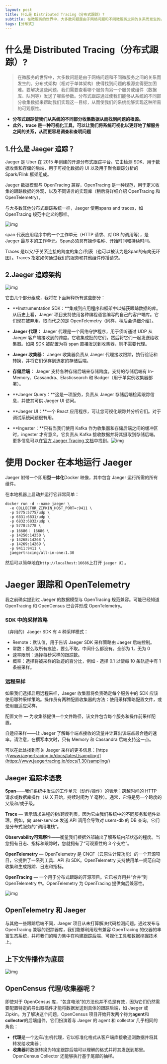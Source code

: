 ```yaml
---
layout: post
title: 什么是 Distributed Tracing（分布式跟踪）? 
subtitle: 在微服务的世界中，大多数问题是由于网络问题和不同微服务之间的关系而发生的。分布式架构（相对于单体架构）使得找到问题的根源变得更加困难。要解决这些问题，我们需要查看哪个服务向另一个服务或组件（数据库、队列等）发送了哪些参数。分布式跟踪通过使我们能够从系统的不同部分收集数据来帮助我们实现这一目标，从而使我们的系统能够实现这种所需的可观察性。
tags: [分布式]
---
```

# 什么是 Distributed Tracing（分布式跟踪）? 

> 在微服务的世界中，大多数问题是由于网络问题和不同微服务之间的关系而发生的。分布式架构（相对于单体架构）使得找到问题的根源变得更加困难。要解决这些问题，我们需要查看哪个服务向另一个服务或组件（数据库、队列等）发送了哪些参数。分布式跟踪通过使我们能够从系统的不同部分收集数据来帮助我们实现这一目标，从而使我们的系统能够实现这种所需的可观察性。

- **分布式跟踪使我们从系统的不同部分收集数据从而找到问题的根源。**
- **此外，trace 是一种可视化工具，可以让我们将系统可视化以更好地了解服务之间的关系，从而更容易调查和查明问题**

## 1.**什么是 Jaeger 追踪？**

Jaeger 是 Uber 在 2015 年创建的开源分布式跟踪平台。它由检测 SDK、用于数据收集和存储的后端、用于可视化数据的 UI 以及用于聚合跟踪分析的 Spark/Flink 框架组成。

Jaeger 数据模型与 OpenTracing 兼容，OpenTracing 是一种规范，用于定义收集的跟踪数据的外观，以及不同语言的实现库（稍后将详细介绍 OpenTracing 和 OpenTelemetry）。

与大多数其他分布式跟踪系统一样，Jaeger 使用spans and traces，如 OpenTracing 规范中定义的那样。

![img](https://miro.medium.com/max/630/0*DzjXpBSuNiyCFcYq)

span 代表应用程序中的一个工作单元（HTTP 请求、对 DB 的调用等），是 Jaeger 最基本的工作单元。Span必须具有操作名称、开始时间和持续时间。

Traces 是以父/子关系连接的跨度的集合/列表（也可以被认为是Span的有向无环图）。Traces 指定如何通过我们的服务和其他组件传播请求。

## 2.Jaeger 追踪架构

![img](https://miro.medium.com/max/630/0*xIdm2tN5PkOTJHy-)

它由几个部分组成，我将在下面解释所有这些部分：

- **Instrumentation SDK：**集成到应用程序和框架中以捕获跟踪数据的库。从历史上看，Jaeger 项目支持使用各种编程语言编写的自己的客户端库。它们现在被弃用，取而代之的是 OpenTelemetry（同样，稍后会详细介绍）。

- **Jaeger 代理：** Jaeger 代理是一个网络守护程序，用于侦听通过 UDP 从 Jaeger 客户端接收到的跨度。它收集成批的它们，然后将它们一起发送给收集器。如果 SDK 被配置为将 span 直接发送到收集器，则不需要代理。
- **Jaeger 收集器：** Jaeger 收集器负责从 Jaeger 代理接收跟踪，执行验证和转换，并将它们保存到选定的存储后端。
- **存储后端：** Jaeger 支持各种存储后端来存储跨度。支持的存储后端有 In-Memory、Cassandra、Elasticsearch 和 Badger（用于单实例收集器部署）。
- **Jaeger Query：**这是一项服务，负责从 Jaeger 存储后端检索跟踪信息，并使其可供 Jaeger UI 访问。
- **Jaeger UI：**一个 React 应用程序，可让您可视化跟踪并分析它们。对于调试系统问题很有用。
- **Ingester：**只有当我们使用 Kafka 作为收集器和存储后端之间的缓冲区时，ingester 才有意义。它负责从 Kafka 接收数据并将其摄取到存储后端。更多信息可以在[官方 Jaeger Tracing 文档](https://www.jaegertracing.io/docs/1.30/architecture/#ingester)中找到。![img](https://miro.medium.com/max/630/0*6Pjtk8IgfVpfQp2F)

# 使用 Docker 在本地运行 Jaeger

Jaeger 附带一个即用**型一体化**Docker 映像，其中包含 Jaeger 运行所需的所有组件。

在本地机器上启动并运行它非常简单：

```
docker run -d --name jaeger \ 
  -e COLLECTOR_ZIPKIN_HOST_PORT=:9411 \ 
  -p 5775:5775/udp \ 
  -p 6831:6831/udp \ 
  -p 6832:6832/udp \ 
  -p 5778:5778 \ 
  -p 16686： 16686 \ 
  -p 14250:14250 \ 
  -p 14268:14268 \ 
  -p 14269:14269 \ 
  -p 9411:9411 \ 
  jaegertracing/all-in-one:1.30
```

然后可以简单地在`http://localhost:16686`上打开 `jaeger UI` 。

# Jaeger 跟踪和 OpenTelemetry

我之前确实提到过 Jaeger 的数据模型与 OpenTracing 规范兼容。可能已经知道 OpenTracing 和 OpenCensus 已合并形成 OpenTelemetry。

### SDK 中的采样策略

（弃用的）Jaeger SDK 有 4 种采样模式：

- Remote：默认值，用于告诉 Jaeger SDK 采样策略由 Jaeger 后端控制。
- 常数：要么取所有痕迹，要么不取。中间什么都没有。全部为 1，无为 0
- 速率限制：选择每秒采样的跟踪数。
- 概率：选择将被采样的轨迹的百分比，例如 - 选择 0.1 以使每 10 条轨迹中有 1 条被采样。

### 远程采样

如果我们选择启用远程采样，Jaeger 收集器将负责确定每个服务中的 SDK 应该使用哪种采样策略。操作员有两种配置收集器的方法：使用采样策略配置文件，或使用自适应采样。

配置文件 — 为收集器提供一个文件路径，该文件包含每个服务和操作前采样配置。

自适应采样——让 Jaeger 了解每个端点接收的流量并计算出该端点最合适的速率。请注意，在撰写本文时，只有 Memory 和 Cassandra 后端支持这一点。

可以在此处找到有关 Jaeger 采样的更多信息：[https ://www.jaegertracing.io/docs/latest/sampling/](https://www.jaegertracing.io/docs/1.30/sampling/)

## Jaeger 追踪术语表

**Span**——我们系统中发生的工作单元（动作/操作）的表示；跨越时间的 HTTP 请求或数据库操作（从 X 开始，持续时间为 Y 毫秒）。通常，它将是另一个跨度的父级和/或子级。

**Trace** — 表示请求进程的树/跨度列表，因为它由我们系统中的不同服务和组件处理。例如，向 user-service 发送 API 调用会导致对 users-db 的 DB 查询。它们是分布式服务的“调用堆栈”。

**Observability可观察**性——衡量我们根据外部输出了解系统内部状态的程度。当您拥有日志、指标和跟踪时，您就拥有了“可观察性的 3 个支柱”。

**OpenTelemetry** — OpenTelemetry 是 CNCF（云原生计算功能）的一个开源项目，它提供了一系列工具、API 和 SDK。OpenTelemetry 支持使用单一规范自动收集和生成跟踪、日志和指标。

**OpenTracing** — 一个用于分布式跟踪的开源项目。它已被弃用并“合并”到 OpenTelemetry 中。OpenTelemetry 为 OpenTracing 提供向后兼容性。

![img](https://miro.medium.com/max/630/1*LJT2MtqLOuXLAEh05RKDtg.png)

## OpenTelemetry 和 Jaeger

与其他一些跟踪后端不同，Jaeger 项目从未打算解决代码检测问题。通过发布与 OpenTracing 兼容的跟踪器库，我们能够利用现有兼容 OpenTracing 的仪器的丰富生态系统，并将我们的精力集中在构建跟踪后端、可视化工具和数据挖掘技术上。

## 上下文传播作为底层

![img](https://miro.medium.com/max/630/1*uLB1_21itJ0XJ8GLy3uqOQ.png)



## OpenCensus 代理/收集器呢？

即使对于 OpenCensus 库，“包含电池”的方法也并不总是有效，因为它们仍然需要配置特定的导出器插件才能将数据发送到具体的跟踪后端，如 Jaeger 或 Zipkin。为了解决这个问题，OpenCensus 项目开始开发两个称为**agent**和**collector**的后端组件，它们扮演着与 Jaeger 的 agent 和 collector 几乎相同的角色：

- **代理**是一个边车/主机代理，它以标准化格式从客户端库接收遥测数据并将其转发给收集器；
- **收集器**将数据转换为特定跟踪后端可以理解的格式并将其发送到那里。OpenCensus Collector 还能够执行基于尾部的抽样。